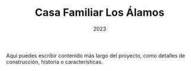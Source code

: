 ﻿---
title: Casa Familiar Los Álamos
description: Una vivienda que abraza la naturaleza tropical
date: 2023
type: residencial
location: Santiago, RD
meters: 350m²
tags: ["Residencial", "Casa", "Arquitectura"]
img:
  cover: "../../../PortfolioArquitectoAstro/Projects/project-img-1.webp"
  secondary: ""
  Others: []  
---

Aquí puedes escribir contenido más largo del proyecto, como detalles de construcción, historia o características.

